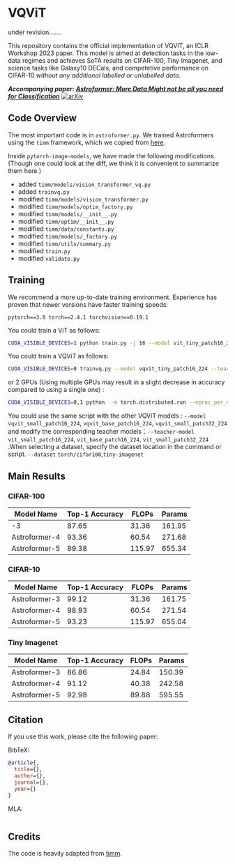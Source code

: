 # VQViT
under revision.......

This repository contains the official implementation of VQVIT, an ICLR Workshop 2023 paper. This model is aimed at detection tasks in the low-data regimes and achieves SoTA results on CIFAR-100, Tiny Imagenet, and science tasks like Galaxy10 DECals, and competetive performance on CIFAR-10 _without any additional labelled or unlabelled data_.

_**Accompanying paper: [Astroformer: More Data Might not be all you need for Classification](https://arxiv.org/abs/2304.05350)**_ [![arXiv](https://img.shields.io/badge/paper-arXiv:2304.05350-b31b1b.svg?logo=arxiv)](https://arxiv.org/abs/2304.05350)

## Code Overview

The most important code is in `astroformer.py`. We trained Astroformers using the `timm` framework, which we copied from [here](https://github.com/huggingface/pytorch-image-models).

Inside `pytorch-image-models`, we have made the following modifications. (Though one could look at the diff, we think it is convenient to summarize them here.)

- added `timm/models/vision_transformer_vq.py`
- added `trainvq.py`
- modified `timm/models/vision_transformer.py`
- modified `timm/models/optim_factory.py`
- modified `timm/models/__init__.py`
- modified `timm/optim/__init__.py`
- modified `timm/data/constants.py`
- modified `timm/models/_factory.py`
- modified `timm/utils/summary.py`
- modified `train.py`
- modified `validate.py`

## Training
 We recommend a more up-to-date training environment. Experience has proven that newer versions have faster training speeds: 
 
 `
 pytorch==3.8 torch==2.4.1 torchvision==0.19.1
 `

You could train a ViT as follows:

```sh
CUDA_VISIBLE_DEVICES=1 python train.py -j 16 --model vit_tiny_patch16_224 --output /output/cifar10 --dataset torch/cifar10 --weight-decay .3 --lr 4e-4 --input-size 3 224 224 --batch-size 128 --grad-accum-steps 1 --opt adamw --sched cosine --min-lr 1e-7 --warmup-lr 1e-5 --epochs 300 --warmup-epochs 10 --mixup 1.0 --cutmix 1.0  --smoothing 0.1 --drop 0.0 --amp  --scale 0.75 1.0 
```

 You could train a VQViT as follows:

```sh
CUDA_VISIBLE_DEVICES=0 trainvq.py --model vqvit_tiny_patch16_224 --teacher-model vit_tiny_patch16_224 --output /output/cifar100 --dataset torch/cifar100 --initial-checkpoint --input-size 3 224 224 --batch-size 128 --opt adamw --sched cosine --lr 4e-4 --min-lr 1e-7 --warmup-lr 1e-5 --epochs 500 --warmup-epochs 10 --drop 0.0 --amp --cooldown-epochs 10 --featureloss-reduction mean --featureloss-weight 2.0 --dictloss-weight 1.0 --clip-grad 300.0 --T 1.0 --scale 0.75 1.0  --mixup 1.0 --cutmix 1.0 --smoothing 0.0 --drop-path 0.0 --weight-decay 5e-3
```
or 2 GPUs (Using multiple GPUs may result in a slight decrease in accuracy compared to using a single one) :
```sh
CUDA_VISIBLE_DEVICES=0,1 python  -m torch.distributed.run --nproc_per_node=2 --master_port=29501 trainvq.py --dataset torch/cifar100 --model vqvit_tiny_patch16_224 --input-size 3 224 224 --batch-size 128 --opt adamw --sched cosine --lr 4e-4 --min-lr 1e-7 --warmup-lr 1e-5 --epochs 500 --warmup-epochs 10 --drop 0.0 --amp --output /output/CIFAR100 --teacher-model vit_tiny_patch16_224 --featureloss-reduction mean --featureloss-weight 2.0 --dictloss-weight 1.0 --clip-grad 300.0 --T 1.0 --scale 0.75 1.0  --mixup 1.0 --cutmix 1.0 --smoothing 0.0 --drop-path 0.0 --weight-decay 5e-3 --initial-checkpoint /your_vit_checkpoint_path/model_best.pth.tar --dict-num 256 --dict-dim 2
```

You could use the same script with the other VQViT models : `--model` `vqvit_small_patch16_224`, `vqvit_base_patch16_224`, `vqvit_small_patch32_224` and modify the corresponding teacher models：`--teacher-model` `vit_small_patch16_224`, `vit_base_patch16_224`, `vit_small_patch32_224` .When selecting a dataset, specify the dataset location in the command or script.  `--dataset` `torch/cifar100`,`tiny-imagenet`

## Main Results

### CIFAR-100

| Model Name   | Top-1 Accuracy | FLOPs | Params |
|--------------|----------------|-------|--------|
| -3| 87.65          | 31.36 | 161.95 |
| Astroformer-4| 93.36          | 60.54 | 271.68 |
| Astroformer-5| 89.38          | 115.97| 655.34 |

### CIFAR-10

| Model Name   | Top-1 Accuracy | FLOPs | Params |
|--------------|----------------|-------|--------|
| Astroformer-3| 99.12          | 31.36 | 161.75 |
| Astroformer-4| 98.93          | 60.54 | 271.54 |
| Astroformer-5| 93.23          | 115.97| 655.04 |

### Tiny Imagenet

| Model Name   | Top-1 Accuracy | FLOPs | Params |
|--------------|----------------|-------|--------|
| Astroformer-3| 86.86          | 24.84 | 150.39 |
| Astroformer-4| 91.12          | 40.38 | 242.58 |
| Astroformer-5| 92.98          | 89.88 | 595.55 |

## Citation

If you use this work, please cite the following paper:

BibTeX:

```bibtex
@article{,
  title={},
  author={},
  journal={},
  year={}
}
```

MLA:

```
```


## Credits

The code is heavily adapted from [timm](https://github.com/huggingface/pytorch-image-models).

